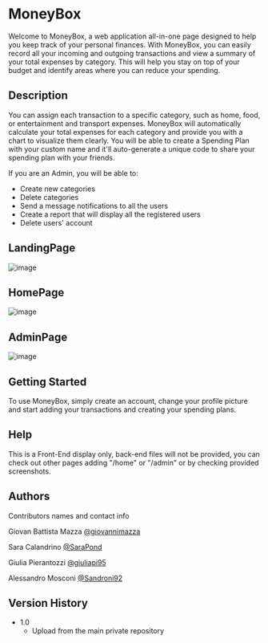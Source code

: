 # MoneyBox

Welcome to MoneyBox, a web application all-in-one page designed to help you keep track of your personal finances. 
With MoneyBox, you can easily record all your incoming and outgoing transactions and view a summary of your total expenses by category. 
This will help you stay on top of your budget and identify areas where you can reduce your spending.

## Description

You can assign each transaction to a specific category, such as home, food, or entertainment and transport expenses. 
MoneyBox will automatically calculate your total expenses for each category and provide you with a chart to visualize them clearly.
You will be able to create a Spending Plan with your custom name and it'll auto-generate a unique code to share your spending plan with your friends.

If you are an Admin, you will be able to:
* Create new categories
* Delete categories
* Send a message notifications to all the users
* Create a report that will display all the registered users
* Delete users' account

## LandingPage
![image](https://user-images.githubusercontent.com/122443888/223154403-30c32194-2a36-48a7-a4ef-c3d8d73b4e70.png)
 
## HomePage
![image](https://user-images.githubusercontent.com/122443888/223152799-9526434b-c397-4098-abfc-c55998f457c7.png)

## AdminPage
![image](https://user-images.githubusercontent.com/122443888/223155049-ea7db365-049d-4f87-8624-c752427cbc7e.png)


## Getting Started

To use MoneyBox, simply create an account, change your profile picture and start adding your transactions and creating your spending plans.

## Help

This is a Front-End display only, back-end files will not be provided, you can check out other pages adding "/home" or "/admin" or by checking provided screenshots.

## Authors

Contributors names and contact info

Giovan Battista Mazza
[@giovannimazza](https://github.com/giovannimazza)

Sara Calandrino
[@SaraPond](https://github.com/SaraPond)

Giulia Pierantozzi
[@giuliapi95](https://github.com/giuliapi95)

Alessandro Mosconi
[@Sandroni92](https://github.com/Sandroni92)

## Version History

* 1.0
    * Upload from the main private repository
 


